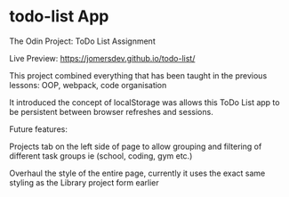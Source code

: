 # todo-list App

The Odin Project: ToDo List Assignment

Live Preview: https://jomersdev.github.io/todo-list/

This project combined everything that has been taught in the previous lessons: OOP, webpack, code organisation

It introduced the concept of localStorage was allows this ToDo List app to be persistent between browser refreshes and sessions. 

Future features: 

Projects tab on the left side of page to allow grouping and filtering of different task groups ie (school, coding, gym etc.)

Overhaul the style of the entire page, currently it uses the exact same styling as the Library project form earlier
